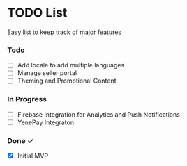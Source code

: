 # TODO List

Easy list to keep track of major features

### Todo

- [ ] Add locale to add multiple languages 
- [ ] Manage seller portal
- [ ] Theming and Promotional Content

### In Progress

- [ ] Firebase Integration for Analytics and Push Notifications
- [ ] YenePay Integraton

### Done ✓

- [x] Initial MVP